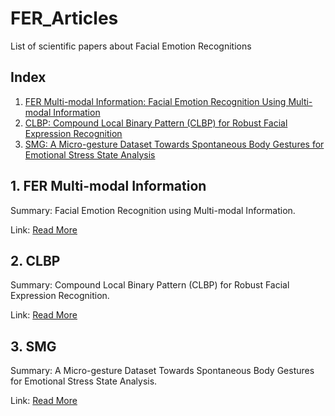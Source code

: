 # FER_Articles

List of scientific papers about Facial Emotion Recognitions

## Index

1. [FER Multi-modal Information: Facial Emotion Recognition Using Multi-modal Information](https://github.com/danialfarsi/FER_Articles/tree/main/1-FER%20Multi-modal%20Information%20#facial-emotion-recognition-using-multi-modal-information)
2. [CLBP: Compound Local Binary Pattern (CLBP) for Robust Facial Expression Recognition](https://github.com/danialfarsi/FER_Articles/tree/main/2-CLBP)
3. [SMG: A Micro-gesture Dataset Towards Spontaneous Body Gestures for Emotional Stress State Analysis](https://github.com/danialfarsi/FER_Articles/tree/main/3-SMG)

## 1. FER Multi-modal Information

Summary: Facial Emotion Recognition using Multi-modal Information.

Link: [Read More](https://github.com/danialfarsi/FER_Articles/tree/main/1-FER%20Multi-modal%20Information%20#facial-emotion-recognition-using-multi-modal-information)

## 2. CLBP

Summary: Compound Local Binary Pattern (CLBP) for Robust Facial Expression Recognition.

Link: [Read More](https://github.com/danialfarsi/FER_Articles/tree/main/2-CLBP)

## 3. SMG

Summary: A Micro-gesture Dataset Towards Spontaneous Body Gestures for Emotional Stress State Analysis.

Link: [Read More](https://github.com/danialfarsi/FER_Articles/tree/main/3-SMG)
